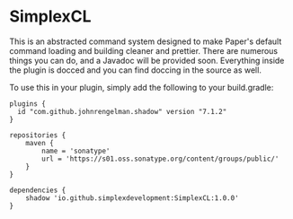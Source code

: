 # SimplexCL
 
This is an abstracted command system designed to make Paper's default command loading and building cleaner and prettier. There are numerous things you can do, and a Javadoc will be provided soon. Everything inside the plugin is docced and you can find doccing in the source as well.

To use this in your plugin, simply add the following to your build.gradle:

```
plugins {
  id "com.github.johnrengelman.shadow" version "7.1.2"
}

repositories {
    maven {
        name = 'sonatype'
        url = 'https://s01.oss.sonatype.org/content/groups/public/'
    }
}

dependencies {
    shadow 'io.github.simplexdevelopment:SimplexCL:1.0.0'
}
```
